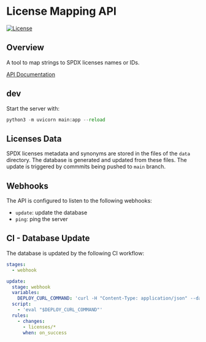 # License Mapping API 

[![License](https://img.shields.io/badge/License-Apache_2.0-blue.svg)](https://opensource.org/licenses/Apache-2.0) 

## Overview
A tool to map strings to SPDX licenses names or IDs. 

[API Documentation]()



## dev
Start the server with:
```python
python3 -m uvicorn main:app --reload
``` 

## Licenses Data
SPDX licenses metadata and synonyms are stored in the files of the `data` directory. The database is generated and updated from these files. The update is triggered by commmits being pushed to `main` branch. 

## Webhooks 
The API is configured to listen to the following webhooks:
- `update`: update the database
- `ping`: ping the server

## CI - Database Update 
The database is updated by the following CI workflow:
```yaml
stages:
  - webhook

update:
  stage: webhook
  variables:
    DEPLOY_CURL_COMMAND: 'curl -H "Content-Type: application/json" --data @data.json https://396e-84-88-188-229.ngrok-free.app/webhooks'
  script:
    - 'eval "$DEPLOY_CURL_COMMAND"'
  rules:
    - changes:
      - licenses/*
      when: on_success
```
